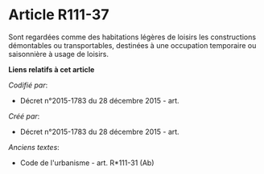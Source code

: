 # Article R111-37

Sont regardées comme des habitations légères de loisirs les constructions démontables ou transportables, destinées à une
occupation temporaire ou saisonnière à usage de loisirs.

**Liens relatifs à cet article**

_Codifié par_:

  - Décret n°2015-1783 du 28 décembre 2015 - art.

_Créé par_:

  - Décret n°2015-1783 du 28 décembre 2015 - art.

_Anciens textes_:

  - Code de l'urbanisme - art. R*111-31 (Ab)
